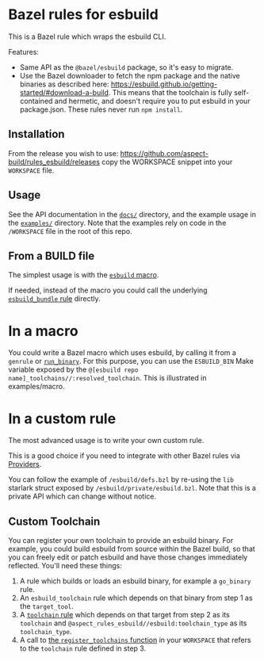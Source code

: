# Bazel rules for esbuild

This is a Bazel rule which wraps the esbuild CLI.

Features:

- Same API as the `@bazel/esbuild` package, so it's easy to migrate.
- Use the Bazel downloader to fetch the npm package and the native binaries as described here:
  <https://esbuild.github.io/getting-started/#download-a-build>.
  This means that the toolchain is fully self-contained and hermetic, and doesn't require you to
  put esbuild in your package.json. These rules never run `npm install`.

## Installation

From the release you wish to use:
<https://github.com/aspect-build/rules_esbuild/releases>
copy the WORKSPACE snippet into your `WORKSPACE` file.

## Usage

See the API documentation in the [`docs/`](docs/) directory,
and the example usage in the [`examples/`](examples/) directory.
Note that the examples rely on code in the `/WORKSPACE` file in the root of this repo.

## From a BUILD file

The simplest usage is with the [`esbuild` macro](./docs/rules).

If needed, instead of the macro you could call the underlying [`esbuild_bundle` rule](./docs/esbuild) directly.

# In a macro

You could write a Bazel macro which uses esbuild, by calling it from a `genrule` or
[`run_binary`](https://docs.aspect.build/bazelbuild/bazel-skylib/1.2.1/docs/run_binary_doc_gen.html#run_binary).
For this purpose, you can use the `ESBUILD_BIN` Make variable exposed by the
`@[esbuild repo name]_toolchains//:resolved_toolchain`.
This is illustrated in examples/macro.

# In a custom rule

The most advanced usage is to write your own custom rule.

This is a good choice if you need to integrate with other Bazel rules via [Providers](https://docs.bazel.build/versions/main/skylark/rules.html#providers).

You can follow the example of `/esbuild/defs.bzl` by re-using the `lib` starlark struct exposed by
`/esbuild/private/esbuild.bzl`.
Note that this is a private API which can change without notice.

## Custom Toolchain

You can register your own toolchain to provide an esbuild binary.
For example, you could build esbuild from source within the Bazel build, so that you can freely
edit or patch esbuild and have those changes immediately reflected.
You'll need these things:

1. A rule which builds or loads an esbuild binary, for example a `go_binary` rule.
2. An `esbuild_toolchain` rule which depends on that binary from step 1 as the `target_tool`.
3. A [`toolchain` rule](https://bazel.build/reference/be/platform#toolchain) which depends on
   that target from step 2 as its `toolchain` and
   `@aspect_rules_esbuild//esbuild:toolchain_type` as its `toolchain_type`.
4. A call to [the `register_toolchains` function](https://bazel.build/rules/lib/globals#register_toolchains)
   in your `WORKSPACE` that refers to the `toolchain` rule defined in step 3.
